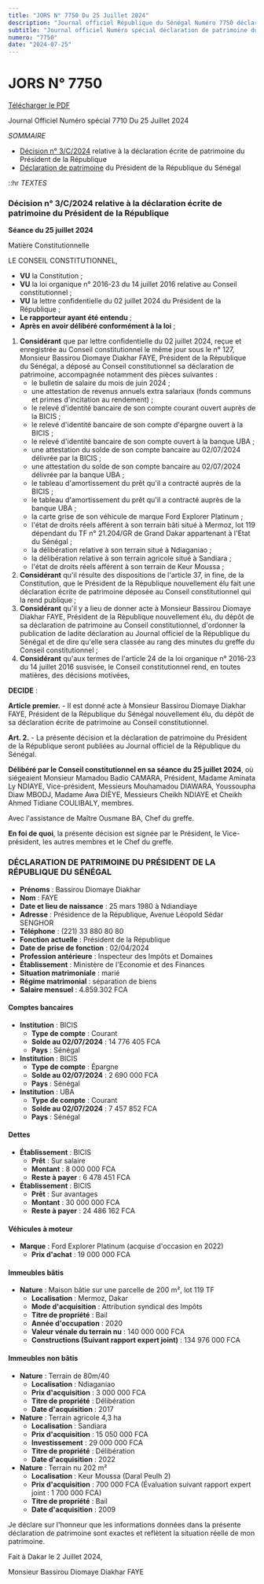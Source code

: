 ```yaml
---
title: "JORS N° 7750 Du 25 Juillet 2024"
description: "Journal officiel République du Sénégal Numéro 7750 déclaration de patrimoine du Président de la République"
subtitle: "Journal officiel Numéro spécial déclaration de patrimoine du Président de la République"
numero: "7750"
date: "2024-07-25"
---
```


# JORS N° 7750

<a href="/pdf/jors/JO-7750-du-25-juillet-2024.pdf" target="_blank">Télécharger le PDF</a>

Journal Officiel Numéro spécial 7710 Du 25 Juillet 2024

_SOMMAIRE_

- [Décision n° 3/C/2024](#décision-n-3c2024-relative-à-la-déclaration-écrite-de-patrimoine-du-président-de-la-république) relative à la déclaration écrite de patrimoine du Président de la République
- [Déclaration de patrimoine](#déclaration-de-patrimoine-du-président-de-la-république-du-sénégal) du Président de la République du Sénégal

::hr
_TEXTES_

### Décision n° 3/C/2024 relative à la déclaration écrite de patrimoine du Président de la République

**Séance du 25 juillet 2024**

Matière Constitutionnelle

LE CONSEIL CONSTITUTIONNEL,

- **VU** la Constitution ;
- **VU** la loi organique n° 2016-23 du 14 juillet 2016 relative au Conseil constitutionnel ;
- **VU** la lettre confidentielle du 02 juillet 2024 du Président de la République ;
- **Le rapporteur ayant été entendu** ;
- **Après en avoir délibéré conformément à la loi** ;

1. **Considérant** que par lettre confidentielle du 02 juillet 2024, reçue et enregistrée au Conseil constitutionnel le même jour sous le n° 127, Monsieur Bassirou Diomaye Diakhar FAYE, Président de la République du Sénégal, a déposé au Conseil constitutionnel sa déclaration de patrimoine, accompagnée notamment des pièces suivantes :
   - le bulletin de salaire du mois de juin 2024 ;
   - une attestation de revenus annuels extra salariaux (fonds communs et primes d'incitation au rendement) ;
   - le relevé d'identité bancaire de son compte courant ouvert auprès de la BICIS ;
   - le relevé d'identité bancaire de son compte d'épargne ouvert à la BICIS ;
   - le relevé d'identité bancaire de son compte ouvert à la banque UBA ;
   - une attestation du solde de son compte bancaire au 02/07/2024 délivrée par la BICIS ;
   - une attestation du solde de son compte bancaire au 02/07/2024 délivrée par la banque UBA ;
   - le tableau d'amortissement du prêt qu'il a contracté auprès de la BICIS ;
   - le tableau d'amortissement du prêt qu'il a contracté auprès de la banque UBA ;
   - la carte grise de son véhicule de marque Ford Explorer Platinum ;
   - l'état de droits réels afférent à son terrain bâti situé à Mermoz, lot 119 dépendant du TF n° 21.204/GR de Grand Dakar appartenant à l'Etat du Sénégal ;
   - la délibération relative à son terrain situé à Ndiaganiao ;
   - la délibération relative à son terrain agricole situé à Sandiara ;
   - l'état de droits réels afférent à son terrain de Keur Moussa ;
2. **Considérant** qu'il résulte des dispositions de l'article 37, in fine, de la Constitution, que le Président de la République nouvellement élu fait une déclaration écrite de patrimoine déposée au Conseil constitutionnel qui la rend publique ;
3. **Considérant** qu'il y a lieu de donner acte à Monsieur Bassirou Diomaye Diakhar FAYE, Président de la République nouvellement élu, du dépôt de sa déclaration de patrimoine au Conseil constitutionnel, d'ordonner la publication de ladite déclaration au Journal officiel de la République du Sénégal et de dire qu'elle sera classée au rang des minutes du greffe du Conseil constitutionnel ;
4. **Considérant** qu'aux termes de l'article 24 de la loi organique n° 2016-23 du 14 juillet 2016 susvisée, le Conseil constitutionnel rend, en toutes matières, des décisions motivées,

**DECIDE** :

**Article premier.** - Il est donné acte à Monsieur Bassirou Diomaye Diakhar FAYE, Président de la République du Sénégal nouvellement élu, du dépôt de sa déclaration écrite de patrimoine au Conseil constitutionnel.

**Art. 2.** - La présente décision et la déclaration de patrimoine du Président de la République seront publiées au Journal officiel de la République du Sénégal.

**Délibéré par le Conseil constitutionnel en sa séance du 25 juillet 2024**, où siégeaient Monsieur Mamadou Badio CAMARA, Président, Madame Aminata Ly NDIAYE, Vice-président, Messieurs Mouhamadou DIAWARA, Youssoupha Diaw MBODJ, Madame Awa DIÈYE, Messieurs Cheikh NDIAYE et Cheikh Ahmed Tidiane COULIBALY, membres.

Avec l'assistance de Maître Ousmane BA, Chef du greffe.

**En foi de quoi**, la présente décision est signée par le Président, le Vice-président, les autres membres et le Chef du greffe.

<!-- <img src="~/assets/logos/logo.svg" loading="lazy" alt="Logo"> -->
<!-- <img src="/jors-images/7750-signature.JPG" loading="lazy" alt="signature-conseil-constitutionnel"> -->

<!-- ![signature-conseil-constitutionnel](/jors-images/7750-signature.JPG) -->

### DÉCLARATION DE PATRIMOINE DU PRÉSIDENT DE LA RÉPUBLIQUE DU SÉNÉGAL

- **Prénoms** : Bassirou Diomaye Diakhar
- **Nom** : FAYE
- **Date et lieu de naissance** : 25 mars 1980 à Ndiandiaye
- **Adresse** : Présidence de la République, Avenue Léopold Sédar SENGHOR
- **Téléphone** : (221) 33 880 80 80
- **Fonction actuelle** : Président de la République
- **Date de prise de fonction** : 02/04/2024
- **Profession antérieure** : Inspecteur des Impôts et Domaines
- **Établissement** : Ministère de l'Economie et des Finances
- **Situation matrimoniale** : marié
- **Régime matrimonial** : séparation de biens
- **Salaire mensuel** : 4.859.302 FCA

#### Comptes bancaires

- **Institution** : BICIS
  - **Type de compte** : Courant
  - **Solde au 02/07/2024** : 14 776 405 FCA
  - **Pays** : Sénégal
- **Institution** : BICIS
  - **Type de compte** : Épargne
  - **Solde au 02/07/2024** : 2 690 000 FCA
  - **Pays** : Sénégal
- **Institution** : UBA
  - **Type de compte** : Courant
  - **Solde au 02/07/2024** : 7 457 852 FCA
  - **Pays** : Sénégal

#### Dettes

- **Établissement** : BICIS
  - **Prêt** : Sur salaire
  - **Montant** : 8 000 000 FCA
  - **Reste à payer** : 6 478 451 FCA
- **Établissement** : BICIS
  - **Prêt** : Sur avantages
  - **Montant** : 30 000 000 FCA
  - **Reste à payer** : 24 486 162 FCA

#### Véhicules à moteur

- **Marque** : Ford Explorer Platinum (acquise d'occasion en 2022)
  - **Prix d'achat** : 19 000 000 FCA

#### Immeubles bâtis

- **Nature** : Maison bâtie sur une parcelle de 200 m², lot 119 TF
  - **Localisation** : Mermoz, Dakar
  - **Mode d'acquisition** : Attribution syndical des Impôts
  - **Titre de propriété** : Bail
  - **Année d'occupation** : 2020
  - **Valeur vénale du terrain nu** : 140 000 000 FCA
  - **Constructions (Suivant rapport expert joint)** : 134 976 000 FCA

#### Immeubles non bâtis

- **Nature** : Terrain de 80m/40
  - **Localisation** : Ndiaganiao
  - **Prix d'acquisition** : 3 000 000 FCA
  - **Titre de propriété** : Délibération
  - **Date d'acquisition** : 2017
- **Nature** : Terrain agricole 4,3 ha
  - **Localisation** : Sandiara
  - **Prix d'acquisition** : 15 050 000 FCA
  - **Investissement** : 29 000 000 FCA
  - **Titre de propriété** : Délibération
  - **Date d'acquisition** : 2022
- **Nature** : Terrain nu 202 m²
  - **Localisation** : Keur Moussa (Daral Peulh 2)
  - **Prix d'acquisition** : 700 000 FCA (Évaluation suivant rapport expert joint : 1 700 000 FCA)
  - **Titre de propriété** : Bail
  - **Date d'acquisition** : 2009

Je déclare sur l'honneur que les informations données dans la présente déclaration de patrimoine sont exactes et reflètent la situation réelle de mon patrimoine.

Fait à Dakar le 2 Juillet 2024,

Monsieur Bassirou Diomaye Diakhar FAYE

